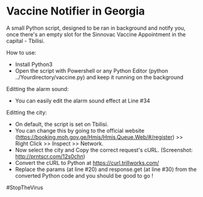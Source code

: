 # Vaccine Notifier in Georgia
A small Python script, designed to be ran in background and notify you, once there's an empty slot for the Sinnovac Vaccine Appointment in the capital - Tbilisi.

How to use:
- Install Python3
- Open the script with Powershell or any Python Editor (python ../Yourdirectory/vaccine.py) and keep it running on the background

Editting the alarm sound:
- You can easily edit the alarm sound effect at Line #34 

Editting the city:
- On default, the script is set on Tbilisi. 
- You can change this by going to the official website (https://booking.moh.gov.ge/Hmis/Hmis.Queue.Web/#/register) >> Right Click >> Inspect >> Network.
- Now select the city and Copy the correct request's cURL. (Screenshot: http://prntscr.com/12s0chn)
- Convert the cURL to Python at https://curl.trillworks.com/
- Replace the params (at line #20) and response.get (at line #30) from the converted Python code and you should be good to go !

#StopTheVirus
